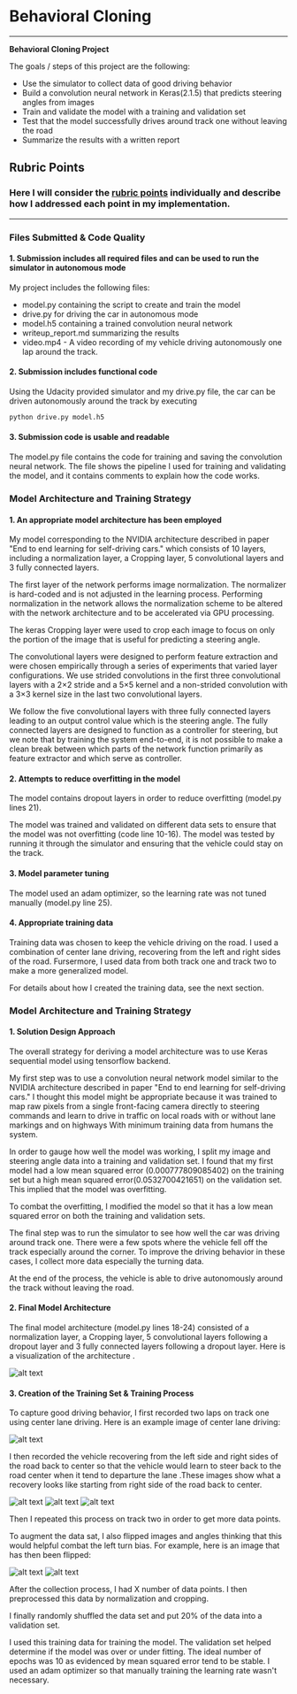 # **Behavioral Cloning** 
---

**Behavioral Cloning Project**

The goals / steps of this project are the following:
* Use the simulator to collect data of good driving behavior
* Build a convolution neural network in Keras(2.1.5) that predicts steering angles from images
* Train and validate the model with a training and validation set
* Test that the model successfully drives around track one without leaving the road
* Summarize the results with a written report


[//]: # (Image References)

[image1]: ./writeup/model.png "Model Visualization"
[image2]: ./writeup/center_lane_driving.jpg "Grayscaling"
[image3]: ./writeup/recovery1.jpg "Recovery Image"
[image4]: ./writeup/recovery2.jpg "Recovery Image"
[image5]: ./writeup/recovery3.jpg "Recovery Image"
[image6]: ./writeup/Normal.jpg "Normal Image"
[image7]: ./writeup/fliped.png "Flipped Image"

## Rubric Points
### Here I will consider the [rubric points](https://review.udacity.com/#!/rubrics/432/view) individually and describe how I addressed each point in my implementation.  

---
### Files Submitted & Code Quality

#### 1. Submission includes all required files and can be used to run the simulator in autonomous mode

My project includes the following files:
* model.py containing the script to create and train the model
* drive.py for driving the car in autonomous mode
* model.h5 containing a trained convolution neural network 
* writeup_report.md summarizing the results
* video.mp4 - A video recording of my vehicle driving autonomously one lap around the track.

#### 2. Submission includes functional code
Using the Udacity provided simulator and my drive.py file, the car can be driven autonomously around the track by executing 
```sh
python drive.py model.h5
```

#### 3. Submission code is usable and readable

The model.py file contains the code for training and saving the convolution neural network. The file shows the pipeline I used for training and validating the model, and it contains comments to explain how the code works.

### Model Architecture and Training Strategy

#### 1. An appropriate model architecture has been employed

My model corresponding to the NVIDIA architecture described in paper "End to end learning for self-driving cars." which consists of 10 layers, including a normalization layer, a Cropping layer, 5 convolutional layers and 3 fully connected layers.

The first layer of the network performs image normalization. The normalizer is hard-coded and is not adjusted in the learning process. Performing normalization in the network allows the normalization scheme to be altered with the network architecture and to be accelerated via GPU processing.

The keras Cropping layer were used to crop each image to focus on only the portion of the image that is useful for predicting a steering angle.

The convolutional layers were designed to perform feature extraction and were chosen empirically
through a series of experiments that varied layer configurations. We use strided convolutions in the first three convolutional layers with a 2×2 stride and a 5×5 kernel and a non-strided convolution with a 3×3 kernel size in the last two convolutional layers.

We follow the five convolutional layers with three fully connected layers leading to an output control value which is the steering angle. The fully connected layers are designed to function as a
controller for steering, but we note that by training the system end-to-end, it is not possible to make a clean break between which parts of the network function primarily as feature extractor and which  serve as controller.

#### 2. Attempts to reduce overfitting in the model

The model contains dropout layers in order to reduce overfitting (model.py lines 21). 

The model was trained and validated on different data sets to ensure that the model was not overfitting (code line 10-16). The model was tested by running it through the simulator and ensuring that the vehicle could stay on the track.

#### 3. Model parameter tuning

The model used an adam optimizer, so the learning rate was not tuned manually (model.py line 25).

#### 4. Appropriate training data

Training data was chosen to keep the vehicle driving on the road. I used a combination of center lane driving, recovering from the left and right sides of the road. Fursermore, I used data from both track one and track two to make a more generalized model.

For details about how I created the training data, see the next section. 

### Model Architecture and Training Strategy

#### 1. Solution Design Approach

The overall strategy for deriving a model architecture was to use Keras sequential model using tensorflow backend.

My first step was to use a convolution neural network model similar to the NVIDIA architecture described in paper "End to end learning for self-driving cars." I thought this model might be appropriate because it was trained to map raw pixels from a single front-facing camera directly to steering commands and learn to drive in traffic on local roads with or without lane markings and on
highways With minimum training data from humans the system.

In order to gauge how well the model was working, I split my image and steering angle data into a training and validation set. I found that my first model had a low mean squared error (0.000777809085402) on the training set but a high mean squared error(0.0532700421651) on the validation set. This implied that the model was overfitting.

To combat the overfitting, I modified the model so that it has a low mean squared error on both the training and validation sets.

The final step was to run the simulator to see how well the car was driving around track one. There were a few spots where the vehicle fell off the track especially around the corner. To improve the driving behavior in these cases, I collect more data especially the turning data.

At the end of the process, the vehicle is able to drive autonomously around the track without leaving the road.

#### 2. Final Model Architecture

The final model architecture (model.py lines 18-24) consisted of a normalization layer, a Cropping layer, 5 convolutional layers following a dropout layer and 3 fully connected layers following a dropout layer.
Here is a visualization of the architecture .

![alt text][image1]

#### 3. Creation of the Training Set & Training Process

To capture good driving behavior, I first recorded two laps on track one using center lane driving. Here is an example image of center lane driving:

![alt text][image2]

I then recorded the vehicle recovering from the left side and right sides of the road back to center so that the vehicle would learn to steer back to the road center when it tend to departure the lane .These images show what a recovery looks like starting from right side of the road back to center.

![alt text][image3]
![alt text][image4]
![alt text][image5]

Then I repeated this process on track two in order to get more data points.

To augment the data sat, I also flipped images and angles thinking that this would helpful combat the left turn bias. For example, here is an image that has then been flipped:

![alt text][image6]
![alt text][image7]


After the collection process, I had X number of data points. I then preprocessed this data by normalization and cropping.


I finally randomly shuffled the data set and put 20% of the data into a validation set. 

I used this training data for training the model. The validation set helped determine if the model was over or under fitting. The ideal number of epochs was 10 as evidenced by mean squared error tend to be stable. I used an adam optimizer so that manually training the learning rate wasn't necessary.
